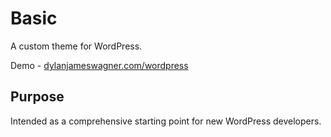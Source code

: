 # Basic
A custom theme for WordPress.

Demo - [dylanjameswagner.com/wordpress](http://dylanjameswagner.com/wordpress/)

## Purpose

Intended as a comprehensive starting point for new WordPress developers.
